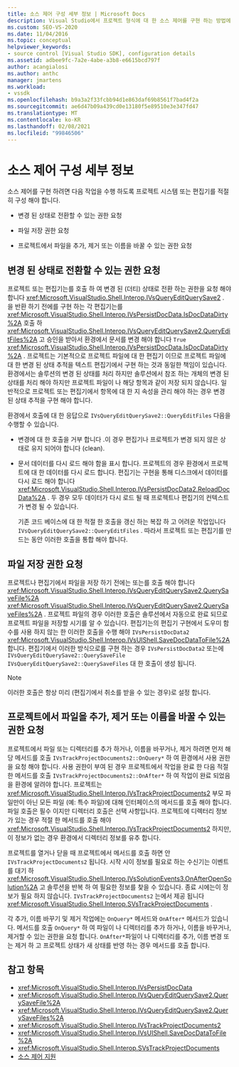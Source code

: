 ```yaml
---
title: 소스 제어 구성 세부 정보 | Microsoft Docs
description: Visual Studio에서 프로젝트 형식에 대 한 소스 제어를 구현 하는 방법에 대해 알아봅니다. 여기에는 프로젝트 시스템 또는 편집기를 사용 하 여 권한을 요청 하도록 구성 합니다.
ms.custom: SEO-VS-2020
ms.date: 11/04/2016
ms.topic: conceptual
helpviewer_keywords:
- source control [Visual Studio SDK], configuration details
ms.assetid: adbee9fc-7a2e-4abe-a3b8-e6615bcd797f
author: acangialosi
ms.author: anthc
manager: jmartens
ms.workload:
- vssdk
ms.openlocfilehash: b9a3a2f33fcbb94d1e863daf69b8561f7bad4f2a
ms.sourcegitcommit: ae6d47b09a439cd0e13180f5e89510e3e347fd47
ms.translationtype: MT
ms.contentlocale: ko-KR
ms.lasthandoff: 02/08/2021
ms.locfileid: "99846506"
---
```

# <a name="source-control-configuration-details"></a>소스 제어 구성 세부 정보
소스 제어를 구현 하려면 다음 작업을 수행 하도록 프로젝트 시스템 또는 편집기를 적절히 구성 해야 합니다.

- 변경 된 상태로 전환할 수 있는 권한 요청

- 파일 저장 권한 요청

- 프로젝트에서 파일을 추가, 제거 또는 이름을 바꿀 수 있는 권한 요청

## <a name="request-permission-to-transition-to-changed-state"></a>변경 된 상태로 전환할 수 있는 권한 요청
 프로젝트 또는 편집기는를 호출 하 여 변경 된 (더티) 상태로 전환 하는 권한을 요청 해야 합니다 <xref:Microsoft.VisualStudio.Shell.Interop.IVsQueryEditQuerySave2> . 을 반환 하기 전에를 구현 하는 각 편집기는를 <xref:Microsoft.VisualStudio.Shell.Interop.IVsPersistDocData.IsDocDataDirty%2A> 호출 하 <xref:Microsoft.VisualStudio.Shell.Interop.IVsQueryEditQuerySave2.QueryEditFiles%2A> 고 승인을 받아서 환경에서 문서를 변경 해야 합니다 `True` <xref:Microsoft.VisualStudio.Shell.Interop.IVsPersistDocData.IsDocDataDirty%2A> . 프로젝트는 기본적으로 프로젝트 파일에 대 한 편집기 이므로 프로젝트 파일에 대 한 변경 된 상태 추적을 텍스트 편집기에서 구현 하는 것과 동일한 책임이 있습니다. 환경에서는 솔루션의 변경 된 상태를 처리 하지만 솔루션에서 참조 하는 개체의 변경 된 상태를 처리 해야 하지만 프로젝트 파일이 나 해당 항목과 같이 저장 되지 않습니다. 일반적으로 프로젝트 또는 편집기에서 항목에 대 한 지 속성을 관리 해야 하는 경우 변경 된 상태 추적을 구현 해야 합니다.

 환경에서 호출에 대 한 응답으로 `IVsQueryEditQuerySave2::QueryEditFiles` 다음을 수행할 수 있습니다.

- 변경에 대 한 호출을 거부 합니다 .이 경우 편집기나 프로젝트가 변경 되지 않은 상태로 유지 되어야 합니다 (clean).

- 문서 데이터를 다시 로드 해야 함을 표시 합니다. 프로젝트의 경우 환경에서 프로젝트에 대 한 데이터를 다시 로드 합니다. 편집기는 구현을 통해 디스크에서 데이터를 다시 로드 해야 합니다 <xref:Microsoft.VisualStudio.Shell.Interop.IVsPersistDocData2.ReloadDocData%2A> . 두 경우 모두 데이터가 다시 로드 될 때 프로젝트나 편집기의 컨텍스트가 변경 될 수 있습니다.

  기존 코드 베이스에 대 한 적절 한 호출을 갱신 하는 복잡 하 고 어려운 작업입니다 `IVsQueryEditQuerySave2::QueryEditFiles` . 따라서 프로젝트 또는 편집기를 만드는 동안 이러한 호출을 통합 해야 합니다.

## <a name="request-permission-to-save-a-file"></a>파일 저장 권한 요청
 프로젝트나 편집기에서 파일을 저장 하기 전에는 또는를 호출 해야 합니다 <xref:Microsoft.VisualStudio.Shell.Interop.IVsQueryEditQuerySave2.QuerySaveFile%2A> <xref:Microsoft.VisualStudio.Shell.Interop.IVsQueryEditQuerySave2.QuerySaveFiles%2A> . 프로젝트 파일의 경우 이러한 호출은 솔루션에서 자동으로 완료 되므로 프로젝트 파일을 저장할 시기를 알 수 있습니다. 편집기는의 편집기 구현에서 도우미 함수를 사용 하지 않는 한 이러한 호출을 수행 해야 `IVsPersistDocData2` <xref:Microsoft.VisualStudio.Shell.Interop.IVsUIShell.SaveDocDataToFile%2A> 합니다. 편집기에서 이러한 방식으로를 구현 하는 경우 `IVsPersistDocData2` 또는에 `IVsQueryEditQuerySave2::QuerySaveFile` `IVsQueryEditQuerySave2::QuerySaveFiles` 대 한 호출이 생성 됩니다.

> [!NOTE]
> 이러한 호출은 항상 미리 (편집기에서 취소를 받을 수 있는 경우)로 설정 합니다.

## <a name="request-permission-to-add-remove-or-rename-files-in-the-project"></a>프로젝트에서 파일을 추가, 제거 또는 이름을 바꿀 수 있는 권한 요청
 프로젝트에서 파일 또는 디렉터리를 추가 하거나, 이름을 바꾸거나, 제거 하려면 먼저 해당 메서드를 호출 `IVsTrackProjectDocuments2::OnQuery*` 하 여 환경에서 사용 권한을 요청 해야 합니다. 사용 권한이 부여 된 경우 프로젝트에서 작업을 완료 한 다음 적절 한 메서드를 호출 `IVsTrackProjectDocuments2::OnAfter*` 하 여 작업이 완료 되었음을 환경에 알려야 합니다. 프로젝트는 <xref:Microsoft.VisualStudio.Shell.Interop.IVsTrackProjectDocuments2> 부모 파일만이 아닌 모든 파일 (예: 특수 파일)에 대해 인터페이스의 메서드를 호출 해야 합니다. 파일 호출은 필수 이지만 디렉터리 호출은 선택 사항입니다. 프로젝트에 디렉터리 정보가 있는 경우 적절 한 메서드를 호출 해야 <xref:Microsoft.VisualStudio.Shell.Interop.IVsTrackProjectDocuments2> 하지만,이 정보가 없는 경우 환경에서 디렉터리 정보를 유추 합니다.

 프로젝트를 열거나 닫을 때 프로젝트에서 메서드를 호출 하면 안 `IVsTrackProjectDocuments2` 됩니다. 시작 시이 정보를 필요로 하는 수신기는 이벤트를 대기 하 <xref:Microsoft.VisualStudio.Shell.Interop.IVsSolutionEvents3.OnAfterOpenSolution%2A> 고 솔루션을 반복 하 여 필요한 정보를 찾을 수 있습니다. 종료 시에는이 정보가 필요 하지 않습니다. `IVsTrackProjectDocuments2` 는에서 제공 됩니다 <xref:Microsoft.VisualStudio.Shell.Interop.SVsTrackProjectDocuments> .

 각 추가, 이름 바꾸기 및 제거 작업에는 `OnQuery*` 메서드와 `OnAfter*` 메서드가 있습니다. 메서드를 호출 `OnQuery*` 하 여 파일이 나 디렉터리를 추가 하거나, 이름을 바꾸거나, 제거할 수 있는 권한을 요청 합니다. `OnAfter*`파일이 나 디렉터리를 추가, 이름 변경 또는 제거 하 고 프로젝트 상태가 새 상태를 반영 하는 경우 메서드를 호출 합니다.

## <a name="see-also"></a>참고 항목

- <xref:Microsoft.VisualStudio.Shell.Interop.IVsPersistDocData>
- <xref:Microsoft.VisualStudio.Shell.Interop.IVsQueryEditQuerySave2.QuerySaveFile%2A>
- <xref:Microsoft.VisualStudio.Shell.Interop.IVsQueryEditQuerySave2.QuerySaveFiles%2A>
- <xref:Microsoft.VisualStudio.Shell.Interop.IVsTrackProjectDocuments2>
- <xref:Microsoft.VisualStudio.Shell.Interop.IVsUIShell.SaveDocDataToFile%2A>
- <xref:Microsoft.VisualStudio.Shell.Interop.SVsTrackProjectDocuments>
- [소스 제어 지원](../../extensibility/internals/supporting-source-control.md)

